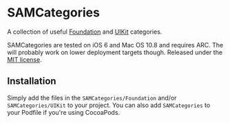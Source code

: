 # SAMCategories

A collection of useful [Foundation](SAMCategories/Foundation) and [UIKit](SAMCategories/UIKit) categories.

SAMCategories are tested on iOS 6 and Mac OS 10.8 and requires ARC. The will probably work on lower deployment targets though. Released under the [MIT license](LICENSE).

## Installation

Simply add the files in the `SAMCategories/Foundation` and/or `SAMCategories/UIKit` to your project. You can also add `SAMCategories` to your Podfile if you're using CocoaPods.
